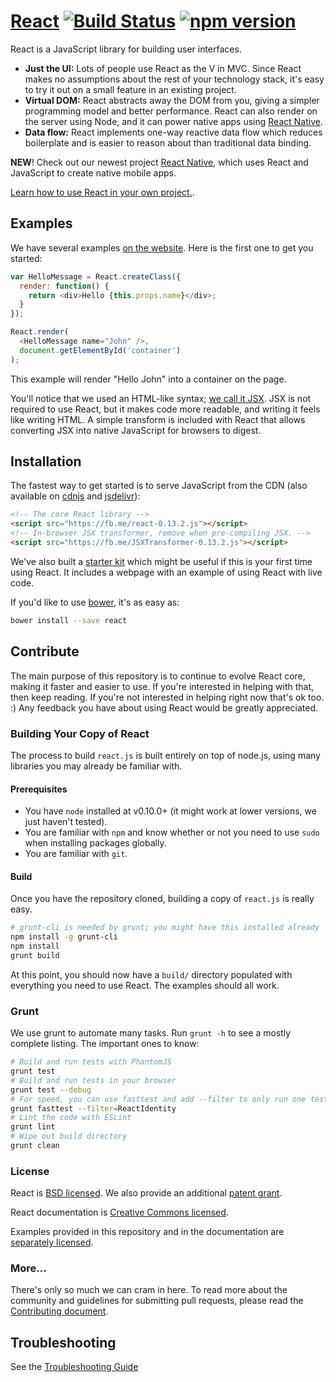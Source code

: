 # [React](https://facebook.github.io/react) [![Build Status](https://travis-ci.org/facebook/react.svg?branch=master)](https://travis-ci.org/facebook/react) [![npm version](https://badge.fury.io/js/react.svg)](http://badge.fury.io/js/react)

React is a JavaScript library for building user interfaces.

* **Just the UI:** Lots of people use React as the V in MVC. Since React makes no assumptions about the rest of your technology stack, it's easy to try it out on a small feature in an existing project.
* **Virtual DOM:** React abstracts away the DOM from you, giving a simpler programming model and better performance. React can also render on the server using Node, and it can power native apps using [React Native](https://facebook.github.io/react-native/).
* **Data flow:** React implements one-way reactive data flow which reduces boilerplate and is easier to reason about than traditional data binding.

**NEW**! Check out our newest project [React Native](https://github.com/facebook/react-native), which uses React and JavaScript to create native mobile apps.

[Learn how to use React in your own project.](https://facebook.github.io/react/docs/getting-started.html).

## Examples

We have several examples [on the website](https://facebook.github.io/react/). Here is the first one to get you started:

```js
var HelloMessage = React.createClass({
  render: function() {
    return <div>Hello {this.props.name}</div>;
  }
});

React.render(
  <HelloMessage name="John" />,
  document.getElementById('container')
);
```

This example will render "Hello John" into a container on the page.

You'll notice that we used an HTML-like syntax; [we call it JSX](https://facebook.github.io/react/docs/jsx-in-depth.html). JSX is not required to use React, but it makes code more readable, and writing it feels like writing HTML. A simple transform is included with React that allows converting JSX into native JavaScript for browsers to digest.

## Installation

The fastest way to get started is to serve JavaScript from the CDN (also available on [cdnjs](https://cdnjs.com/libraries/react) and [jsdelivr](http://www.jsdelivr.com/#!react)):

```html
<!-- The core React library -->
<script src="https://fb.me/react-0.13.2.js"></script>
<!-- In-browser JSX transformer, remove when pre-compiling JSX. -->
<script src="https://fb.me/JSXTransformer-0.13.2.js"></script>
```

We've also built a [starter kit](https://facebook.github.io/react/downloads/react-0.13.2.zip) which might be useful if this is your first time using React. It includes a webpage with an example of using React with live code.

If you'd like to use [bower](http://bower.io), it's as easy as:

```sh
bower install --save react
```

## Contribute

The main purpose of this repository is to continue to evolve React core, making it faster and easier to use. If you're interested in helping with that, then keep reading. If you're not interested in helping right now that's ok too. :) Any feedback you have about using React would be greatly appreciated.

### Building Your Copy of React

The process to build `react.js` is built entirely on top of node.js, using many libraries you may already be familiar with.

#### Prerequisites

* You have `node` installed at v0.10.0+ (it might work at lower versions, we just haven't tested).
* You are familiar with `npm` and know whether or not you need to use `sudo` when installing packages globally.
* You are familiar with `git`.

#### Build

Once you have the repository cloned, building a copy of `react.js` is really easy.

```sh
# grunt-cli is needed by grunt; you might have this installed already
npm install -g grunt-cli
npm install
grunt build
```

At this point, you should now have a `build/` directory populated with everything you need to use React. The examples should all work.

### Grunt

We use grunt to automate many tasks. Run `grunt -h` to see a mostly complete listing. The important ones to know:

```sh
# Build and run tests with PhantomJS
grunt test
# Build and run tests in your browser
grunt test --debug
# For speed, you can use fasttest and add --filter to only run one test
grunt fasttest --filter=ReactIdentity
# Lint the code with ESLint
grunt lint
# Wipe out build directory
grunt clean
```

### License

React is [BSD licensed](./LICENSE). We also provide an additional [patent grant](./PATENTS).

React documentation is [Creative Commons licensed](./LICENSE-docs).

Examples provided in this repository and in the documentation are [separately licensed](./LICENSE-examples).

### More…

There's only so much we can cram in here. To read more about the community and guidelines for submitting pull requests, please read the [Contributing document](CONTRIBUTING.md).

## Troubleshooting
See the [Troubleshooting Guide](./TROUBLE_SHOOTING)